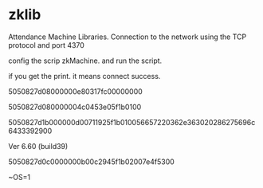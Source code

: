 # zklib
Attendance Machine Libraries. Connection to the network using the TCP protocol and port 4370


config the scrip zkMachine. 
and run the script.

if you get the print. it means connect success.

5050827d08000000e80317fc00000000

5050827d080000004c0453e05f1b0100

5050827d1b000000d00711925f1b010056657220362e363020286275696c6433392900

Ver 6.60 (build39)

5050827d0c0000000b00c2945f1b02007e4f5300

~OS=1